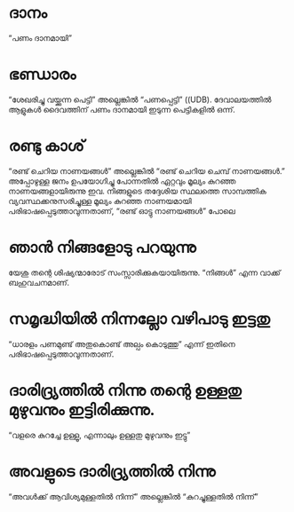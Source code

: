 # ദാനം
“പണം ദാനമായി”
# ഭണ്ഡാരം
“ശേഖരിച്ചു വയ്ക്കുന്ന പെട്ടി” അല്ലെങ്കിൽ “പണപ്പെട്ടി” ((UDB). ദേവാലയത്തിൽ ആളുകൾ ദൈവത്തിന് പണം ദാനമായി ഇടുന്ന പെട്ടികളിൽ ഒന്ന്.
# രണ്ടു കാശ്
“രണ്ട് ചെറിയ നാണയങ്ങൾ” അല്ലെങ്കിൽ “രണ്ട് ചെറിയ ചെമ്പ് നാണയങ്ങൾ.” അപ്പോഴുള്ള ജനം ഉപയോഗിച്ചു പോന്നതിൽ ഏറ്റവും മൂല്യം കുറഞ്ഞ നാണയങ്ങളായിരുന്നു ഇവ. നിങ്ങളുടെ തദ്ദേശിയ സ്ഥലത്തെ സാമ്പത്തിക വ്യവസ്ഥക്കനുസരിച്ചുള്ള  മൂല്യം കുറഞ്ഞ നാണയമായി പരിഭാഷപ്പെടുത്താവുന്നതാണ്, “രണ്ട് ഓട്ടു നാണയങ്ങൾ” പോലെ
# ഞാൻ നിങ്ങളോടു പറയുന്നു
യേശു തന്റെ ശിഷ്യന്മാരോട് സംസ്സാരിക്കുകയായിരുന്നു. “നിങ്ങൾ” എന്ന വാക്ക് ബഹുവചനമാണ്.
# സമൃദ്ധിയിൽ നിന്നല്ലോ വഴിപാടു ഇട്ടതു
“ധാരളം പണമുണ്ട് അതുകൊണ്ട് അല്പം കൊടുത്തു” എന്ന് ഇതിനെ പരിഭാഷപ്പെടുത്താവുന്നതാണ്.
# ദാരിദ്ര്യത്തിൽ നിന്നു തന്റെ ഉള്ളതു മുഴുവനും ഇട്ടിരിക്കുന്നു.
“വളരെ കുറച്ചേ ഉള്ളൂ, എന്നാലും ഉള്ളതു മുഴുവനും ഇട്ടു”
# അവളുടെ ദാരിദ്ര്യത്തിൽ നിന്നു 
“അവൾക്ക് ആവിശ്യമുള്ളതിൽ നിന്ന്” അല്ലെങ്കിൽ “കുറച്ചുള്ളതിൽ നിന്ന്”
